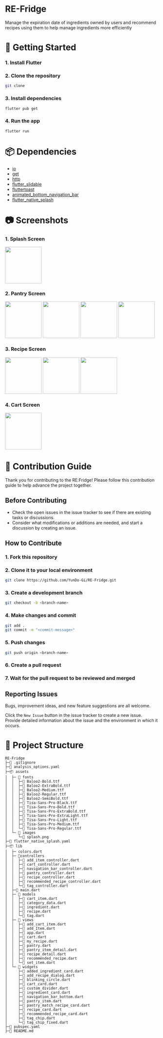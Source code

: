 # RE-Fridge

Manage the expiration date of ingredients owned by users and recommend recipes using them to help manage ingredients more efficiently

# 🚀 Getting Started

### 1. Install Flutter

### 2. Clone the repository

```bash
git clone
```

### 3. Install dependencies

```bash
flutter pub get
```

### 4. Run the app

```bash
flutter run
```

# 📦 Dependencies

- [io](https://pub.dev/packages/io)
- [get](https://pub.dev/packages/get)
- [http](https://pub.dev/packages/http)
- [flutter_slidable](https://pub.dev/packages/flutter_slidable)
- [fluttertoast](https://pub.dev/packages/fluttertoast)
- [animated_bottom_navigation_bar](https://pub.dev/packages/animated_bottom_navigation_bar)
- [flutter_native_splash](https://pub.dev/packages/flutter_native_splash)

# 📷 Screenshots

### 1. Splash Screen

<img src="assets/images/readme/splash.png" width="120">

### 2. Pantry Screen

<p>
<img src="assets/images/readme/pantry.png" width="120">
<img src="assets/images/readme/pantry_detail.png" width="120">
<img src="assets/images/readme/add_item.png" width="120">
<img src="assets/images/readme/set_item.png" width="120">
</p>

### 3. Recipe Screen

<p>
<img src="assets/images/readme/recipe.png" width="120">
<img src="assets/images/readme/recommended_recipe.png" width="120">
<img src="assets/images/readme/add_recipe.png" width="120">
</p>

### 4. Cart Screen

<img src="assets/images/readme/cart.png" width="120">

# 📖 Contribution Guide

Thank you for contributing to the RE:Fridge! Please follow this contribution guide to help advance the project together.

## Before Contributing

- Check the open issues in the issue tracker to see if there are existing tasks or discussions.
- Consider what modifications or additions are needed, and start a discussion by creating an issue.

## How to Contribute

### 1. Fork this repository

### 2. Clone it to your local environment

```bash
git clone https://github.com/YunDo-Gi/RE-Fridge.git
```

### 3. Create a development branch

```bash
git checkout -b <branch-name>
```

### 4. Make changes and commit

```bash
git add .
git commit -m "<commit-message>"
```

### 5. Push changes

```bash
git push origin <branch-name>
```

### 6. Create a pull request

### 7. Wait for the pull request to be reviewed and merged

## Reporting Issues
Bugs, improvement ideas, and new feature suggestions are all welcome.

Click the `New Issue` button in the issue tracker to create a new issue.
Provide detailed information about the issue and the environment in which it occurs.

# 🔧 Project Structure

```
RE-Fridge
├─📄 .gitignore
├─📄 analysis_options.yaml
├─📦 assets
│  ├─ 📂 fonts
│  │  ├─📄 Baloo2-Bold.ttf
│  │  ├─📄 Baloo2-ExtraBold.ttf
│  │  ├─📄 Baloo2-Medium.ttf
│  │  ├─📄 Baloo2-Regular.ttf
│  │  ├─📄 Baloo2-SemiBold.ttf
│  │  ├─📄 Tisa-Sans-Pro-Black.ttf
│  │  ├─📄 Tisa-Sans-Pro-Bold.ttf
│  │  ├─📄 Tisa-Sans-Pro-ExtraBold.ttf
│  │  ├─📄 Tisa-Sans-Pro-ExtraLight.ttf
│  │  ├─📄 Tisa-Sans-Pro-Light.ttf
│  │  ├─📄 Tisa-Sans-Pro-Medium.ttf
│  │  └─📄 Tisa-Sans-Pro-Regular.ttf
│  └─ 📂 images
│     └─📄 splash.png
├─📄 flutter_native_splash.yaml
├─📦 lib
│  ├─ colors.dart
│  ├─ 📂controllers
│  │  ├─📄 add_item_controller.dart
│  │  ├─📄 cart_controller.dart
│  │  ├─📄 navigation_bar_controller.dart
│  │  ├─📄 pantry_controller.dart
│  │  ├─📄 recipe_controller.dart
│  │  ├─📄 recommended_recipe_controller.dart
│  │  └─📄 tag_controller.dart
│  ├─📄 main.dart
│  ├─ 📂 models
│  │  ├─📄 cart_item.dart
│  │  ├─📄 category_data.dart
│  │  ├─📄 ingredient.dart
│  │  ├─📄 recipe.dart
│  │  └─📄 tag.dart
│  ├─ 📂 views
│  │  ├─📄 add_cart_item.dart
│  │  ├─📄 add_Item.dart
│  │  ├─📄 app.dart
│  │  ├─📄 cart.dart
│  │  ├─📄 my_recipe.dart
│  │  ├─📄 pantry.dart
│  │  ├─📄 pantry_item_detail.dart
│  │  ├─📄 recipe_detail.dart
│  │  ├─📄 recommended_recipe.dart
│  │  └─📄 set_item.dart
│  └─ 📂 widgets
│     ├─📄 added_ingredient_card.dart
│     ├─📄 add_recipe_dialog.dart
│     ├─📄 blinking_circle.dart
│     ├─📄 cart_card.dart
│     ├─📄 custom_divider.dart
│     ├─📄 ingredient_card.dart
│     ├─📄 navigation_bar_bottom.dart
│     ├─📄 pantry_item.dart
│     ├─📄 pantry_match_recipe_card.dart
│     ├─📄 recipe_card.dart
│     ├─📄 recommended_recipe_card.dart
│     ├─📄 tag_chip.dart
│     └─📄 tag_chip_fixed.dart
├─📄 pubspec.yaml
├─📄 README.md

```
